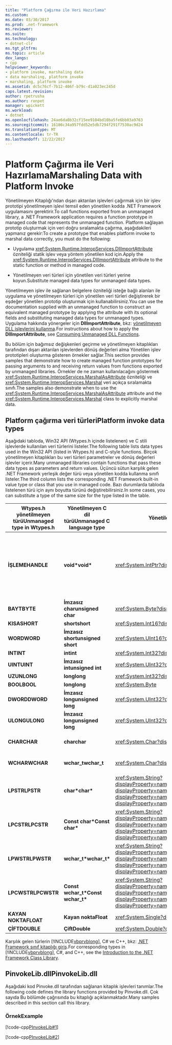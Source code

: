 ```yaml
---
title: "Platform Çağırma ile Veri Hazırlama"
ms.custom: 
ms.date: 03/30/2017
ms.prod: .net-framework
ms.reviewer: 
ms.suite: 
ms.technology:
- dotnet-clr
ms.tgt_pltfrm: 
ms.topic: article
dev_langs:
- cpp
helpviewer_keywords:
- platform invoke, marshaling data
- data marshaling, platform invoke
- marshaling, platform invoke
ms.assetid: dc5c76cf-7b12-406f-b79c-d1a023ec245d
caps.latest.revision: 
author: rpetrusha
ms.author: ronpet
manager: wpickett
ms.workload:
- dotnet
ms.openlocfilehash: 24ae6da0b32cf15ee9104bd10ba5fe6bb03a9763
ms.sourcegitcommit: 16186c34a957fdd52e5db7294f291f7530ac9d24
ms.translationtype: MT
ms.contentlocale: tr-TR
ms.lasthandoff: 12/22/2017
---
```

# <a name="marshaling-data-with-platform-invoke"></a><span data-ttu-id="3c8e4-102">Platform Çağırma ile Veri Hazırlama</span><span class="sxs-lookup"><span data-stu-id="3c8e4-102">Marshaling Data with Platform Invoke</span></span>
<span data-ttu-id="3c8e4-103">Yönetilmeyen Kitaplığı'ndan dışarı aktarılan işlevleri çağırmak için bir işlev prototipi yönetilmeyen işlevi temsil eden yönetilen kodda .NET Framework uygulamasını gerektirir.</span><span class="sxs-lookup"><span data-stu-id="3c8e4-103">To call functions exported from an unmanaged library, a .NET Framework application requires a function prototype in managed code that represents the unmanaged function.</span></span> <span data-ttu-id="3c8e4-104">Platform sağlayan prototip oluşturmak için veri doğru sıralamakta çağırma, aşağıdakileri yapmanız gerekir:</span><span class="sxs-lookup"><span data-stu-id="3c8e4-104">To create a prototype that enables platform invoke to marshal data correctly, you must do the following:</span></span>  
  
-   <span data-ttu-id="3c8e4-105">Uygulama <xref:System.Runtime.InteropServices.DllImportAttribute> özniteliği statik işlev veya yöntem yönetilen kod için.</span><span class="sxs-lookup"><span data-stu-id="3c8e4-105">Apply the <xref:System.Runtime.InteropServices.DllImportAttribute> attribute to the static function or method in managed code.</span></span>  
  
-   <span data-ttu-id="3c8e4-106">Yönetilmeyen veri türleri için yönetilen veri türleri yerine koyun.</span><span class="sxs-lookup"><span data-stu-id="3c8e4-106">Substitute managed data types for unmanaged data types.</span></span>  
  
 <span data-ttu-id="3c8e4-107">Yönetilmeyen işlev ile sağlanan belgelere özniteliği isteğe bağlı alanları ile uygulama ve yönetilmeyen türleri için yönetilen veri türleri değiştirerek bir eşdeğer yönetilen prototip oluşturmak için kullanabilirsiniz.</span><span class="sxs-lookup"><span data-stu-id="3c8e4-107">You can use the documentation supplied with an unmanaged function to construct an equivalent managed prototype by applying the attribute with its optional fields and substituting managed data types for unmanaged types.</span></span> <span data-ttu-id="3c8e4-108">Uygulama hakkında yönergeler için **DllImportAttribute**, bkz: [yönetilmeyen DLL işlevlerini kullanma](../../../docs/framework/interop/consuming-unmanaged-dll-functions.md).</span><span class="sxs-lookup"><span data-stu-id="3c8e4-108">For instructions about how to apply the **DllImportAttribute**, see [Consuming Unmanaged DLL Functions](../../../docs/framework/interop/consuming-unmanaged-dll-functions.md).</span></span>  
  
 <span data-ttu-id="3c8e4-109">Bu bölüm için bağımsız değişkenleri geçirme ve yönetilmeyen kitaplıkları tarafından dışarı aktarılan işlevlerden dönüş değerleri alma Yönetilen işlev prototipleri oluşturma gösteren örnekler sağlar.</span><span class="sxs-lookup"><span data-stu-id="3c8e4-109">This section provides samples that demonstrate how to create managed function prototypes for passing arguments to and receiving return values from functions exported by unmanaged libraries.</span></span> <span data-ttu-id="3c8e4-110">Örnekler de ne zaman kullanılacağını göstermek <xref:System.Runtime.InteropServices.MarshalAsAttribute> özniteliği ve <xref:System.Runtime.InteropServices.Marshal> veri açıkça sıralamakta sınıfı.</span><span class="sxs-lookup"><span data-stu-id="3c8e4-110">The samples also demonstrate when to use the <xref:System.Runtime.InteropServices.MarshalAsAttribute> attribute and the <xref:System.Runtime.InteropServices.Marshal> class to explicitly marshal data.</span></span>  
  
## <a name="platform-invoke-data-types"></a><span data-ttu-id="3c8e4-111">Platform çağırma veri türleri</span><span class="sxs-lookup"><span data-stu-id="3c8e4-111">Platform invoke data types</span></span>  
 <span data-ttu-id="3c8e4-112">Aşağıdaki tabloda, Win32 API (Wtypes.h içinde listelenen) ve C stili işlevlerde kullanılan veri türlerini listeler.</span><span class="sxs-lookup"><span data-stu-id="3c8e4-112">The following table lists data types used in the Win32 API (listed in Wtypes.h) and C-style functions.</span></span> <span data-ttu-id="3c8e4-113">Birçok yönetilmeyen kitaplıkları bu veri türleri parametreler ve dönüş değerleri işlevler içerir.</span><span class="sxs-lookup"><span data-stu-id="3c8e4-113">Many unmanaged libraries contain functions that pass these data types as parameters and return values.</span></span> <span data-ttu-id="3c8e4-114">Üçüncü sütun karşılık gelen .NET Framework yerleşik değer türü veya yönetilen kodda kullanma sınıfı listeler.</span><span class="sxs-lookup"><span data-stu-id="3c8e4-114">The third column lists the corresponding .NET Framework built-in value type or class that you use in managed code.</span></span> <span data-ttu-id="3c8e4-115">Bazı durumlarda tabloda listelenen türü için aynı boyutta türünü değiştirebilirsiniz.</span><span class="sxs-lookup"><span data-stu-id="3c8e4-115">In some cases, you can substitute a type of the same size for the type listed in the table.</span></span>  
  
|<span data-ttu-id="3c8e4-116">Wtypes.h yönetilmeyen türü</span><span class="sxs-lookup"><span data-stu-id="3c8e4-116">Unmanaged type in Wtypes.h</span></span>|<span data-ttu-id="3c8e4-117">Yönetilmeyen C dil türü</span><span class="sxs-lookup"><span data-stu-id="3c8e4-117">Unmanaged C language type</span></span>|<span data-ttu-id="3c8e4-118">Yönetilen sınıf adı</span><span class="sxs-lookup"><span data-stu-id="3c8e4-118">Managed class name</span></span>|<span data-ttu-id="3c8e4-119">Açıklama</span><span class="sxs-lookup"><span data-stu-id="3c8e4-119">Description</span></span>|  
|--------------------------------|-------------------------------|------------------------|-----------------|  
|<span data-ttu-id="3c8e4-120">**İŞLEME**</span><span class="sxs-lookup"><span data-stu-id="3c8e4-120">**HANDLE**</span></span>|<span data-ttu-id="3c8e4-121">**void\***</span><span class="sxs-lookup"><span data-stu-id="3c8e4-121">**void\***</span></span>|<xref:System.IntPtr?displayProperty=nameWithType>|<span data-ttu-id="3c8e4-122">32 bit 32-bit Windows işletim sistemlerinde, 64-bit Windows işletim sistemlerinde 64 bit.</span><span class="sxs-lookup"><span data-stu-id="3c8e4-122">32 bits on 32-bit Windows operating systems, 64 bits on 64-bit Windows operating systems.</span></span>|  
|<span data-ttu-id="3c8e4-123">**BAYT**</span><span class="sxs-lookup"><span data-stu-id="3c8e4-123">**BYTE**</span></span>|<span data-ttu-id="3c8e4-124">**İmzasız char**</span><span class="sxs-lookup"><span data-stu-id="3c8e4-124">**unsigned char**</span></span>|<xref:System.Byte?displayProperty=nameWithType>|<span data-ttu-id="3c8e4-125">8 bit</span><span class="sxs-lookup"><span data-stu-id="3c8e4-125">8 bits</span></span>|  
|<span data-ttu-id="3c8e4-126">**KISA**</span><span class="sxs-lookup"><span data-stu-id="3c8e4-126">**SHORT**</span></span>|<span data-ttu-id="3c8e4-127">**short**</span><span class="sxs-lookup"><span data-stu-id="3c8e4-127">**short**</span></span>|<xref:System.Int16?displayProperty=nameWithType>|<span data-ttu-id="3c8e4-128">16 bit</span><span class="sxs-lookup"><span data-stu-id="3c8e4-128">16 bits</span></span>|  
|<span data-ttu-id="3c8e4-129">**WORD**</span><span class="sxs-lookup"><span data-stu-id="3c8e4-129">**WORD**</span></span>|<span data-ttu-id="3c8e4-130">**İmzasız short**</span><span class="sxs-lookup"><span data-stu-id="3c8e4-130">**unsigned short**</span></span>|<xref:System.UInt16?displayProperty=nameWithType>|<span data-ttu-id="3c8e4-131">16 bit</span><span class="sxs-lookup"><span data-stu-id="3c8e4-131">16 bits</span></span>|  
|<span data-ttu-id="3c8e4-132">**INT**</span><span class="sxs-lookup"><span data-stu-id="3c8e4-132">**INT**</span></span>|<span data-ttu-id="3c8e4-133">**int**</span><span class="sxs-lookup"><span data-stu-id="3c8e4-133">**int**</span></span>|<xref:System.Int32?displayProperty=nameWithType>|<span data-ttu-id="3c8e4-134">32 bit</span><span class="sxs-lookup"><span data-stu-id="3c8e4-134">32 bits</span></span>|  
|<span data-ttu-id="3c8e4-135">**UINT**</span><span class="sxs-lookup"><span data-stu-id="3c8e4-135">**UINT**</span></span>|<span data-ttu-id="3c8e4-136">**İmzasız int**</span><span class="sxs-lookup"><span data-stu-id="3c8e4-136">**unsigned int**</span></span>|<xref:System.UInt32?displayProperty=nameWithType>|<span data-ttu-id="3c8e4-137">32 bit</span><span class="sxs-lookup"><span data-stu-id="3c8e4-137">32 bits</span></span>|  
|<span data-ttu-id="3c8e4-138">**UZUN**</span><span class="sxs-lookup"><span data-stu-id="3c8e4-138">**LONG**</span></span>|<span data-ttu-id="3c8e4-139">**long**</span><span class="sxs-lookup"><span data-stu-id="3c8e4-139">**long**</span></span>|<xref:System.Int32?displayProperty=nameWithType>|<span data-ttu-id="3c8e4-140">32 bit</span><span class="sxs-lookup"><span data-stu-id="3c8e4-140">32 bits</span></span>|  
|<span data-ttu-id="3c8e4-141">**BOOL**</span><span class="sxs-lookup"><span data-stu-id="3c8e4-141">**BOOL**</span></span>|<span data-ttu-id="3c8e4-142">**long**</span><span class="sxs-lookup"><span data-stu-id="3c8e4-142">**long**</span></span>|<xref:System.Byte>|<span data-ttu-id="3c8e4-143">32 bit</span><span class="sxs-lookup"><span data-stu-id="3c8e4-143">32 bits</span></span>|  
|<span data-ttu-id="3c8e4-144">**DWORD**</span><span class="sxs-lookup"><span data-stu-id="3c8e4-144">**DWORD**</span></span>|<span data-ttu-id="3c8e4-145">**İmzasız long**</span><span class="sxs-lookup"><span data-stu-id="3c8e4-145">**unsigned long**</span></span>|<xref:System.UInt32?displayProperty=nameWithType>|<span data-ttu-id="3c8e4-146">32 bit</span><span class="sxs-lookup"><span data-stu-id="3c8e4-146">32 bits</span></span>|  
|<span data-ttu-id="3c8e4-147">**ULONG**</span><span class="sxs-lookup"><span data-stu-id="3c8e4-147">**ULONG**</span></span>|<span data-ttu-id="3c8e4-148">**İmzasız long**</span><span class="sxs-lookup"><span data-stu-id="3c8e4-148">**unsigned long**</span></span>|<xref:System.UInt32?displayProperty=nameWithType>|<span data-ttu-id="3c8e4-149">32 bit</span><span class="sxs-lookup"><span data-stu-id="3c8e4-149">32 bits</span></span>|  
|<span data-ttu-id="3c8e4-150">**CHAR**</span><span class="sxs-lookup"><span data-stu-id="3c8e4-150">**CHAR**</span></span>|<span data-ttu-id="3c8e4-151">**char**</span><span class="sxs-lookup"><span data-stu-id="3c8e4-151">**char**</span></span>|<xref:System.Char?displayProperty=nameWithType>|<span data-ttu-id="3c8e4-152">ANSI ile işaretleme.</span><span class="sxs-lookup"><span data-stu-id="3c8e4-152">Decorate with ANSI.</span></span>|  
|<span data-ttu-id="3c8e4-153">**WCHAR**</span><span class="sxs-lookup"><span data-stu-id="3c8e4-153">**WCHAR**</span></span>|<span data-ttu-id="3c8e4-154">**wchar_t**</span><span class="sxs-lookup"><span data-stu-id="3c8e4-154">**wchar_t**</span></span>|<xref:System.Char?displayProperty=nameWithType>|<span data-ttu-id="3c8e4-155">Unicode ile işaretleme.</span><span class="sxs-lookup"><span data-stu-id="3c8e4-155">Decorate with Unicode.</span></span>|  
|<span data-ttu-id="3c8e4-156">**LPSTR**</span><span class="sxs-lookup"><span data-stu-id="3c8e4-156">**LPSTR**</span></span>|<span data-ttu-id="3c8e4-157">**char\***</span><span class="sxs-lookup"><span data-stu-id="3c8e4-157">**char\***</span></span>|<span data-ttu-id="3c8e4-158"><xref:System.String?displayProperty=nameWithType>veya<xref:System.Text.StringBuilder?displayProperty=nameWithType></span><span class="sxs-lookup"><span data-stu-id="3c8e4-158"><xref:System.String?displayProperty=nameWithType> or <xref:System.Text.StringBuilder?displayProperty=nameWithType></span></span>|<span data-ttu-id="3c8e4-159">ANSI ile işaretleme.</span><span class="sxs-lookup"><span data-stu-id="3c8e4-159">Decorate with ANSI.</span></span>|  
|<span data-ttu-id="3c8e4-160">**LPCSTR**</span><span class="sxs-lookup"><span data-stu-id="3c8e4-160">**LPCSTR**</span></span>|<span data-ttu-id="3c8e4-161">**Const char\***</span><span class="sxs-lookup"><span data-stu-id="3c8e4-161">**Const char\***</span></span>|<span data-ttu-id="3c8e4-162"><xref:System.String?displayProperty=nameWithType>veya<xref:System.Text.StringBuilder?displayProperty=nameWithType></span><span class="sxs-lookup"><span data-stu-id="3c8e4-162"><xref:System.String?displayProperty=nameWithType> or <xref:System.Text.StringBuilder?displayProperty=nameWithType></span></span>|<span data-ttu-id="3c8e4-163">ANSI ile işaretleme.</span><span class="sxs-lookup"><span data-stu-id="3c8e4-163">Decorate with ANSI.</span></span>|  
|<span data-ttu-id="3c8e4-164">**LPWSTR**</span><span class="sxs-lookup"><span data-stu-id="3c8e4-164">**LPWSTR**</span></span>|<span data-ttu-id="3c8e4-165">**wchar_t\***</span><span class="sxs-lookup"><span data-stu-id="3c8e4-165">**wchar_t\***</span></span>|<span data-ttu-id="3c8e4-166"><xref:System.String?displayProperty=nameWithType>veya<xref:System.Text.StringBuilder?displayProperty=nameWithType></span><span class="sxs-lookup"><span data-stu-id="3c8e4-166"><xref:System.String?displayProperty=nameWithType> or <xref:System.Text.StringBuilder?displayProperty=nameWithType></span></span>|<span data-ttu-id="3c8e4-167">Unicode ile işaretleme.</span><span class="sxs-lookup"><span data-stu-id="3c8e4-167">Decorate with Unicode.</span></span>|  
|<span data-ttu-id="3c8e4-168">**LPCWSTR**</span><span class="sxs-lookup"><span data-stu-id="3c8e4-168">**LPCWSTR**</span></span>|<span data-ttu-id="3c8e4-169">**Const wchar_t\***</span><span class="sxs-lookup"><span data-stu-id="3c8e4-169">**Const wchar_t\***</span></span>|<span data-ttu-id="3c8e4-170"><xref:System.String?displayProperty=nameWithType>veya<xref:System.Text.StringBuilder?displayProperty=nameWithType></span><span class="sxs-lookup"><span data-stu-id="3c8e4-170"><xref:System.String?displayProperty=nameWithType> or <xref:System.Text.StringBuilder?displayProperty=nameWithType></span></span>|<span data-ttu-id="3c8e4-171">Unicode ile işaretleme.</span><span class="sxs-lookup"><span data-stu-id="3c8e4-171">Decorate with Unicode.</span></span>|  
|<span data-ttu-id="3c8e4-172">**KAYAN NOKTA**</span><span class="sxs-lookup"><span data-stu-id="3c8e4-172">**FLOAT**</span></span>|<span data-ttu-id="3c8e4-173">**Kayan nokta**</span><span class="sxs-lookup"><span data-stu-id="3c8e4-173">**Float**</span></span>|<xref:System.Single?displayProperty=nameWithType>|<span data-ttu-id="3c8e4-174">32 bit</span><span class="sxs-lookup"><span data-stu-id="3c8e4-174">32 bits</span></span>|  
|<span data-ttu-id="3c8e4-175">**ÇİFT**</span><span class="sxs-lookup"><span data-stu-id="3c8e4-175">**DOUBLE**</span></span>|<span data-ttu-id="3c8e4-176">**Çift**</span><span class="sxs-lookup"><span data-stu-id="3c8e4-176">**Double**</span></span>|<xref:System.Double?displayProperty=nameWithType>|<span data-ttu-id="3c8e4-177">64 bit</span><span class="sxs-lookup"><span data-stu-id="3c8e4-177">64 bits</span></span>|  
  
 <span data-ttu-id="3c8e4-178">Karşılık gelen türlerin [!INCLUDE[vbprvblong](../../../includes/vbprvblong-md.md)], C# ve C++, bkz: [.NET Framework sınıf kitaplığı giriş](../../../docs/standard/class-library-overview.md).</span><span class="sxs-lookup"><span data-stu-id="3c8e4-178">For corresponding types in [!INCLUDE[vbprvblong](../../../includes/vbprvblong-md.md)], C#, and C++, see the [Introduction to the .NET Framework Class Library](../../../docs/standard/class-library-overview.md).</span></span>  
  
## <a name="pinvokelibdll"></a><span data-ttu-id="3c8e4-179">PinvokeLib.dll</span><span class="sxs-lookup"><span data-stu-id="3c8e4-179">PinvokeLib.dll</span></span>  
 <span data-ttu-id="3c8e4-180">Aşağıdaki kod Pinvoke.dll tarafından sağlanan kitaplık işlevleri tanımlar.</span><span class="sxs-lookup"><span data-stu-id="3c8e4-180">The following code defines the library functions provided by Pinvoke.dll.</span></span> <span data-ttu-id="3c8e4-181">Çok sayıda Bu bölümde çağrısında bu kitaplığı açıklanmaktadır.</span><span class="sxs-lookup"><span data-stu-id="3c8e4-181">Many samples described in this section call this library.</span></span>  
  
### <a name="example"></a><span data-ttu-id="3c8e4-182">Örnek</span><span class="sxs-lookup"><span data-stu-id="3c8e4-182">Example</span></span>  
 [!code-cpp[PInvokeLib#1](../../../samples/snippets/cpp/VS_Snippets_CLR/pinvokelib/cpp/pinvokelib.cpp#1)]  
  
 [!code-cpp[PInvokeLib#2](../../../samples/snippets/cpp/VS_Snippets_CLR/pinvokelib/cpp/pinvokelib.h#2)]
